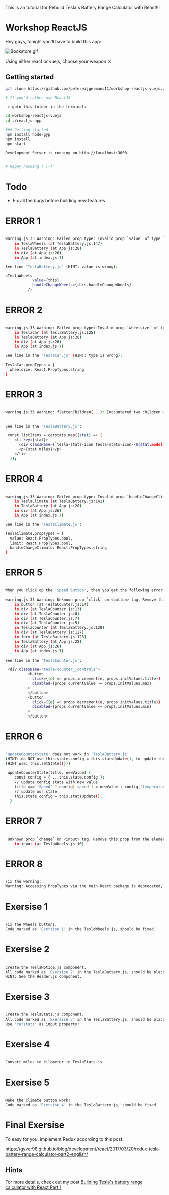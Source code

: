 This is an tutorial for Rebuild Tesla's Battery Range Calculator with React!!!


# Workshop ReactJS
Hey guys, tonight you'll have to build this app:

![Bookstore gif](https://cdn-images-1.medium.com/max/2000/1*8hlNoLDBy5XWZct5tAtPoA.png)

Using either react or vuejs, choose your weapon ⚔

## Getting started
```bash
git clone https://github.com/petereijgermans11/workshop-reactjs-vuejs.git

# If you'd rather use ReactJS

-> goto this folder in the terminal: 

cd workshop-reactjs-vuejs
cd ./reactjs-app

### Getting started
npm install node-gyp
npm install
npm start

Development Server is running on http://localhost:3000


# Happy hacking ! ;-)
```

# Todo
- Fix all the bugs before building new features


# ERROR 1
```bash

warning.js:33 Warning: Failed prop type: Invalid prop `value` of type `object` supplied to `TeslaWheels`, expected `number`.
    in TeslaWheels (at TeslaBattery.js:147)
    in TeslaBattery (at App.js:28)
    in div (at App.js:26)
    in App (at index.js:7)

See line 'TeslaBattery.js' (HINT: value is wrong):

<TeslaWheels
            value={this}
            handleChangeWheels={this.handleChangeWheels}
          />

```


# ERROR 2
```bash

warning.js:33 Warning: Failed prop type: Invalid prop `wheelsize` of type `number` supplied to `TeslaCar`, expected `string`.
    in TeslaCar (at TeslaBattery.js:125)
    in TeslaBattery (at App.js:28)
    in div (at App.js:26)
    in App (at index.js:7)

See line in the 'TeslaCar.js' (HINT: type is wrong):

TeslaCar.propTypes = {
  wheelsize: React.PropTypes.string
}

```


# ERROR 3
```bash

warning.js:33 Warning: flattenChildren(...): Encountered two children with the same key, `[object Object]`. Child keys must be unique; when two children share a key, only the first child will be used.
    

See line in the 'TeslaBattery.js':

 const listItems = carstats.map((stat) => (
    <li key={stat}>
      <div className={`tesla-stats-icon tesla-stats-icon--${stat.model.toLowerCase()}`}></div>
      <p>{stat.miles}</p>
    </li>
  ));

```


# ERROR 4
```bash

warning.js:33 Warning: Failed prop type: Invalid prop `handleChangeClimate` of type `function` supplied to `TeslaClimate`, expected `string`.
    in TeslaClimate (at TeslaBattery.js:141)
    in TeslaBattery (at App.js:28)
    in div (at App.js:26)
    in App (at index.js:7)

See line in the 'TeslaClimate.js':

TeslaClimate.propTypes = {
  value: React.PropTypes.bool,
  limit: React.PropTypes.bool,
  handleChangeClimate: React.PropTypes.string
}

```


# ERROR 5
```bash

When you click op the 'Speed button', then you get the following error:

warning.js:33 Warning: Unknown prop `click` on <button> tag. Remove this prop from the element. For details, see https://fb.me/react-unknown-prop
    in button (at TeslaCounter.js:14)
    in div (at TeslaCounter.js:13)
    in div (at TeslaCounter.js:8)
    in div (at TeslaCounter.js:7)
    in div (at TeslaCounter.js:5)
    in TeslaCounter (at TeslaBattery.js:128)
    in div (at TeslaBattery.js:127)
    in form (at TeslaBattery.js:123)
    in TeslaBattery (at App.js:28)
    in div (at App.js:26)
    in App (at index.js:7)

See line in the 'TeslaCounter.js':

 <div className="tesla-counter__controls">
          <button 
            click={(e) => props.increment(e, props.initValues.title)} 
            disabled={props.currentValue >= props.initValues.max} 
          >
          </button>
          <button 
            click={(e) => props.decrement(e, props.initValues.title)} 
            disabled={props.currentValue <= props.initValues.min} 
          >
          </button>

```



# ERROR 6
```bash

'updateCounterState' does not work in 'TeslaBattery.js' 
(HINT: do NOT use this.state.config = this.statsUpdate(), to update the Counter State).
(HINT use: this.setState({}))

 updateCounterState(title, newValue) {
    const config = { ...this.state.config };
    // update config state with new value
    title === 'Speed' ? config['speed'] = newValue : config['temperature'] = newValue;
    // update our state
    this.state.config = this.statsUpdate();
  }
```

# ERROR 7
```bash

 Unknown prop `change` on <input> tag. Remove this prop from the element. For details, see https://fb.me/react-unknown-prop
    in input (at TeslaWheels.js:10)

```

# ERROR 8
```bash

Fix the warning:
Warning: Accessing PropTypes via the main React package is deprecated, and will be removed in  React v16.0. Use the latest available v15.* prop-types package from npm instead. For info on usage, compatibility, migration and more, see https://fb.me/prop-types-docs

```

# Exersise 1
```bash

Fix the Wheels buttons. 
Code marked as 'Exersise 1' in the TeslaWheels.js, should be fixed.
```

# Exersise 2
```bash

Create the TeslaNotice.js component.
All code marked as 'Exersise 2' in the TeslaBattery.js, should be placed in the TeslaNotice.js. 
HINT: See the Header.js component.
```

# Exersise 3
```bash

Create the TeslaStats.js component.
All code marked as 'Exersise 3' in the TeslaBattery.js, should be placed in the TeslaStats.js.
Use 'carstats' as input property!
```

# Exersise 4
```bash

Convert miles to kilometer in TeslaStats.js 
```

# Exersise 5
```bash

Make the climate button work!
Code marked as 'Exersise 4' in the TeslaBattery.js, should be fixed.
```



# Final Exersise 
To easy for you. implement Redux according to this post:

https://gyver98.github.io/blog/development/react/2017/03/20/redux-tesla-battery-range-calculator-part2-english/

## Hints
For more details, check out my post [Building Tesla's battery range calculator with React Part 1](https://gyver98.github.io/blog/development/react/2017/02/13/react-tesla-battery-range-calculator-part1-english/) 